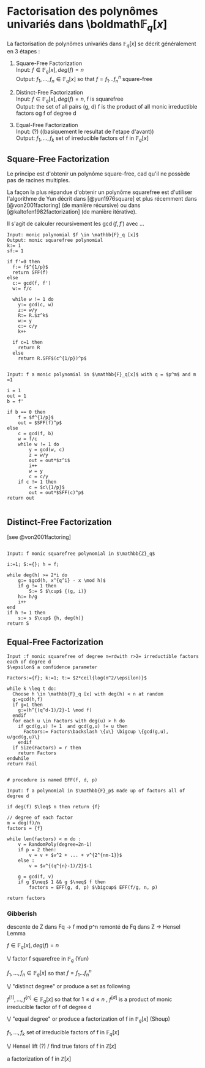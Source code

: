 
# Factorisation des polynômes univariés dans \boldmath$\mathbb{F}_q [x]$


La factorisation de polynômes univariés dans $\mathbb{F}_q [x]$ se décrit généralement en 3 étapes :

1. Square-Free Factorization  
    Input: $f \in \mathbb{F}_q [x], deg(f) = n$  
    Output: $f_1,..., f_n \in \mathbb{F}_q [x]$ so that $f = f_1...f_n^n$ square-free

1. Distinct-Free Factorization  
    Input: $f \in \mathbb{F}_q [x], deg(f) = n$, f is squarefree  
    Output: the set of all pairs (g, d) f is the product of all monic irreductible factors og f of degree d

1. Equal-Free Factorization  
    Input: (?) ((basiquement le resultat de l'etape d'avant))  
    Output: ${f_1, ..., f_k}$ set of irreducible factors of f in $\mathbb{F}_q [x]$


## Square-Free Factorization

Le principe est d'obtenir un polynôme square-free, cad qu'il ne possède pas de racines multiples.

La façon la plus répandue d'obtenir un polynôme squarefree est d'utiliser l'algorithme de Yun
décrit dans [@yun1976square] et plus récemment dans [@von2001factoring] (de manière récursive)
ou dans [@kaltofen1982factorization] (de manière itérative).

Il s'agit de calculer recursivement les $\gcd(f, f')$ avec ...


```{.numberLines caption="Source inconnue"}
Input: monic polynomial $f \in \mathbb{F}_q [x]$
Output: monic squarefree polynomial
k:= 1
sf:= 1

if f'=0 then
  f:= f$^{1/p}$
  return SFF(f)
else
  c:= gcd(f, f')
  w:= f/c

  while w != 1 do
    y:= gcd(c, w)
    z:= w/y
    R:= R.$z^k$
    w:= y
    c:= c/y
    k++

  if c=1 then
    return R
  else
    return R.SFF$(c^{1/p})^p$

```

```{caption="Gebbes"}

Input: f a monic polynomial in $\mathbb{F}_q[x]$ with q = $p^m$ and m =1

i = 1
out = 1
b = f'

if b == 0 then
    f = $f^{1/p}$
    out = $SFF(f)^p$
else
    c = gcd(f, b)
    w = f/c
    while w != 1 do
        y = gcd(w, c)
        z = w/y
        out = out*$z^i$
        i++
        w = y
        c = c/y
    if c != 1 then
        c = $c\{1/p}$
        out = out*$SFF(c)^p$
return out


```

## Distinct-Free Factorization

[see @von2001factoring]

```{caption="DFF"}

Input: f monic squarefree polynomial in $\mathbb{Z}_q$

i:=1; S:={}; h = f;

while deg(h) >= 2*i do
    g:= $gcd(h, x^{q^i} - x \mod h)$
    if g != 1 then
        S:= S $\cup$ {(g, i)}
    h:= h/g
    i++
end
if h != 1 then
    s:= s $\cup$ {h, deg(h)}
return S

```


## Equal-Free Factorization

```{caption="EFF @von2001factoring"}
Input :f monic squarefree of degree n=rdwith r>2= irreductible factors
each of degree d
$\epsilon$ a confidence parameter

Factors:={f}; k:=1; t:= $2*ceil{log(n^2/\epsilon)}$

while k \leq t do:
  Choose h \in \mathbb{F}_q [x] with deg(h) < n at random
  g:=gcd(h,f)
  if g=1 then
    g:=(h^{(q^d-1)/2}-1 \mod f)
  endif
  for each u \in Factors with deg(u) > h do
    if gcd(g,u) != 1  and gcd(g,u) != u then
      Factors:= Factors\backslash \{u\} \bigcup \{gcd(g,u), u/gcd(g,u)\}
    endif
  if Size(Factors) = r then
    return Factors
endwhile
return Fail

```

``` {caption="EFF @geddes1992algorithms"}

# procedure is named EFF(f, d, p)

Input: f a polynomial in $\mathbb{F}_p$ made up of factors all of degree d

if deg(f) $\leq$ n then return {f}

// degree of each factor
m = deg(f)/n
factors = {f}

while len(factors) < m do :
    v = RandomPoly(degree=2n-1)
    if p = 2 then:
        v = v + $v^2 + ... + v^{2^{nm-1}}$
    else :
        v = $v^{(q^{n}-1)/2}$-1

    g = gcd(f, v)
    if g $\neq$ 1 && g $\neq$ f then
        factors = EFF(g, d, p) $\bigcup$ EFF(f/g, n, p)

return factors

```



### Gibberish


descente de Z dans Fq -> f mod p^n
remonté de Fq dans Z -> Hensel Lemma


$f \in \mathbb{F}_q [x], deg(f) = n$

\\/ factor f squarefree in $\mathbb{F}_q$ (Yun)

$f_1,..., f_n \in \mathbb{F}_q [x]$ so that $f = f_1...f_n^n$

\\/ "distinct degree" or produce a set as following

$f^{[1]}, ..., f^{[n]} \in \mathbb{F}_q [x]$ so that for $1 \leq d \leq n$ , $f^{[d]}$ is a product of monic irreducible factor of f of degree d

\\/ "equal degree" or produce a factorization of f in $\mathbb{F}_q [x]$ (Shoup)

${f_1, ..., f_k}$ set of irreducible factors of f in $\mathbb{F}_q [x]$

\\/ Hensel lift (?) / find true fators of f in $\mathbb{Z} [x]$

a factorization of f in $\mathbb{Z} [x]$


